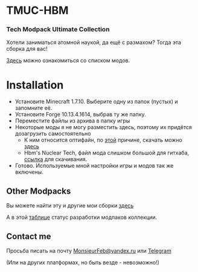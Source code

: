# TMUC-HBM
### Tech Modpack Ultimate Collection

Хотели заниматься атомной наукой, да ещё с размахом? Тогда эта сборка для вас!

[Здесь](https://docs.google.com/spreadsheets/d/1aG7l0WY7q_7aSulOw6Aql4K3E1Ik-mUevjZTHmEqxMI/edit?usp=sharing) можно ознакомиться со списком модов.

# Installation
- Установите Minecraft 1.7.10. Выберите одну из папок (пустых) и запомните её.
- Установите Forge 10.13.4.1614, выбрав ту же папку.
- Переместите файлы из архива в папку игры
- Некоторые моды я не могу разместить здесь, поэтому их придётся дозагрузить самостоятельно
    - К ним относится оптифайн, по [этой](https://optifine.net/copyright) причине, скачать можно [здесь](https://optifine.net/adloadx?f=OptiFine_1.7.10_HD_U_E7.jar)
    - Hbm's Nuclear Tech, файл мода слишком большой для гитхаба, [ссылка](https://github.com/HbmMods/Hbm-s-Nuclear-Tech-GIT/releases/tag/1.0.27_X5279) для скачивания.
- Готово. Используемые мной настройки игры и модов так же включены.

## Other Modpacks
Вы можете найти эту и другие мои сборки [здесь](https://monsieurfeb.github.io/modpacks.html)

А в этой [таблице](https://docs.google.com/spreadsheets/d/1lLu7JaAFoo23XOV87XWc5rpGY2zUfxdeOsy7jaUptiE/edit?usp=sharing) статус разработки модпаков коллекции.

## Contact me
Просьба писать на почту MonsieurFeb@yandex.ru или [Telegram](https://t.me/thirdBTP/824)

(Или на других платформах, но быть везде - невозможно!)


